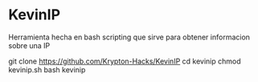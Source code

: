 # KevinIP
Herramienta hecha en bash scripting que sirve para obtener informacion sobre una IP


git clone https://github.com/Krypton-Hacks/KevinIP
cd kevinip
chmod kevinip.sh
bash kevinip
